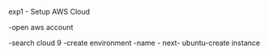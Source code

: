 exp1 - Setup AWS Cloud

-open aws account

-search cloud 9
-create environment
-name - next- ubuntu-create instance
